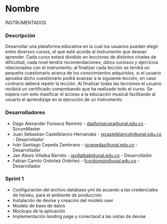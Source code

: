 # Nombre

INSTRUMENTADOS

### Descripción

Desarrollar una plataforma educativa en la cual los usuarios puedan elegir entre diversos cursos, el que esté acorde al instrumento que desean aprender. Cada curso estará dividido en lecciones de distintos niveles de dificultad, cada nivel tendrá recomendaciones, datos curiosos y ejercicios relacionados con el instrumento; al finalizar cada lección se tendrá un pequeño cuestionario acerca de los conocimientos adquiridos, si el usuario aprueba dicho cuestionario podrá avanzar a la siguiente lección, en caso contrario deberá repetir la lección. Al finalizar todas las lecciones el usuario recibirá un certificado comprobando que ha realizado todo el curso. Se espera con esto masificar el acceso a la educación musical facilitando al usuario el aprendizaje en la ejecución de un instrumento.



### Desarrolladores
* Dago Alexander Fonseca Ramirez - daafonsecara@unal.edu.co - ScrumMaster
* Juan Sebastian Castelblanco Hernandez - jscastelblancoh@unal.edu.co - Desarrollador
* Iván Santiago Cepeda Zambrano - iscepedaz@unal.edu.co - Desarrollador
* Jair Alexis Villalba Barreto - javillalbab@unal.edu.co - Desarrollador
* Fabian Camilo Ordoñez Ordoñez - fcordonezo@unal.edu.co - Desarrollador


### Sprint 1
* Configuración del archivo database.yml de acuerdo a las credenciales de heroku, para el ambiente de producción
* Instalación de devise y creación del modelo user
* Modelo de base de datos
* Mockups de la aplicación
* Implementación landing page y conectaod a las vistas de devise
